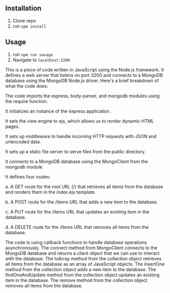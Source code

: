 

## Installation

1. Clone repo
2. run `npm install`

## Usage

1. run `npm run savage`
2. Navigate to `localhost:3200`

This is a piece of code written in JavaScript using the Node.js framework. It defines a web server that listens on port 3200 and connects to a MongoDB database using the MongoDB Node.js driver. Here's a brief breakdown of what the code does:

The code imports the express, body-parser, and mongodb modules using the require function.

It initializes an instance of the express application.

It sets the view engine to ejs, which allows us to render dynamic HTML pages.

It sets up middleware to handle incoming HTTP requests with JSON and urlencoded data.

It sets up a static file server to serve files from the public directory.

It connects to a MongoDB database using the MongoClient from the mongodb module.

It defines four routes:

a. A GET route for the root URL (/) that retrieves all items from the database and renders them in the index.ejs template.

b. A POST route for the /items URL that adds a new item to the database.

c. A PUT route for the /items URL that updates an existing item in the database.

d. A DELETE route for the /items URL that removes all items from the database.

The code is using callback functions to handle database operations asynchronously. The connect method from MongoClient connects to the MongoDB database and returns a client object that we can use to interact with the database. The toArray method from the collection object retrieves all items from the database as an array of JavaScript objects. The insertOne method from the collection object adds a new item to the database. The findOneAndUpdate method from the collection object updates an existing item in the database. The remove method from the collection object removes all items from the database.
